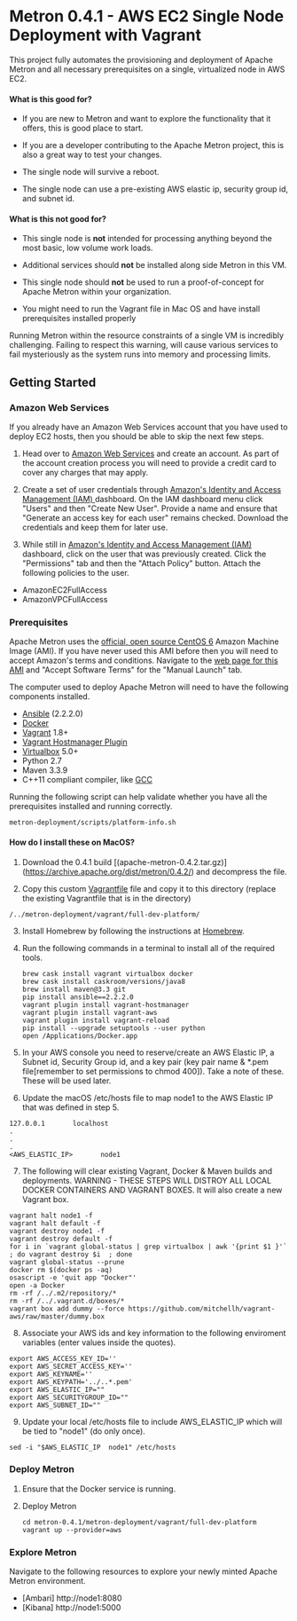 <!--
Licensed to the Apache Software Foundation (ASF) under one
or more contributor license agreements.  See the NOTICE file
distributed with this work for additional information
regarding copyright ownership.  The ASF licenses this file
to you under the Apache License, Version 2.0 (the
"License"); you may not use this file except in compliance
with the License.  You may obtain a copy of the License at

    http://www.apache.org/licenses/LICENSE-2.0

Unless required by applicable law or agreed to in writing, software
distributed under the License is distributed on an "AS IS" BASIS,
WITHOUT WARRANTIES OR CONDITIONS OF ANY KIND, either express or implied.
See the License for the specific language governing permissions and
limitations under the License.
-->
Metron 0.4.1 - AWS EC2 Single Node Deployment with Vagrant 
==================

This project fully automates the provisioning and deployment of Apache Metron and all necessary prerequisites on a single, virtualized node in AWS EC2. 

#### What is this good for?

* If you are new to Metron and want to explore the functionality that it offers, this is good place to start.  

* If you are a developer contributing to the Apache Metron project, this is also a great way to test your changes.  

* The single node will survive a reboot.

* The single node can use a pre-existing AWS elastic ip, security group id, and subnet id.

#### What is this **not** good for?

* This single node is **not** intended for processing anything beyond the most basic, low volume work loads.

* Additional services should **not** be installed along side Metron in this VM.

* This single node should **not** be used to run a proof-of-concept for Apache Metron within your organization.

* You might need to run the Vagrant file in Mac OS and have install prerequisites installed properly 

Running Metron within the resource constraints of a single VM is incredibly challenging. Failing to respect this warning, will cause various services to fail mysteriously as the system runs into memory and processing limits.


Getting Started
---------------
### Amazon Web Services

If you already have an Amazon Web Services account that you have used to deploy EC2 hosts, then you should be able to skip the next few steps.

1. Head over to [Amazon Web Services](http://aws.amazon.com/) and create an account.  As part of the account creation process you will need to provide a credit card to cover any charges that may apply.

2. Create a set of user credentials through [Amazon's Identity and Access Management (IAM) ](https://console.aws.amazon.com/iam/) dashboard.  On the IAM dashboard menu click "Users" and then "Create New User". Provide a name and ensure that "Generate an access key for each user" remains checked.  Download the credentials and keep them for later use.

3.  While still in [Amazon's Identity and Access Management (IAM) ](https://console.aws.amazon.com/iam/) dashboard, click on the user that was previously created.  Click the "Permissions" tab and then the "Attach Policy" button.  Attach the following policies to the user.

  - AmazonEC2FullAccess
  - AmazonVPCFullAccess



### Prerequisites
Apache Metron uses the [official, open source CentOS 6](https://aws.amazon.com/marketplace/pp/B00NQAYLWO) Amazon Machine Image (AMI).  If you have never used this AMI before then you will need to accept Amazon's terms and conditions. Navigate to the [web page for this AMI](https://aws.amazon.com/marketplace/pp/B00NQAYLWO) and "Accept Software Terms" for the "Manual Launch" tab.

The computer used to deploy Apache Metron will need to have the following components installed.

 - [Ansible](https://github.com/ansible/ansible) (2.2.2.0)
 - [Docker](https://www.docker.com/community-edition)
 - [Vagrant](https://www.vagrantup.com) 1.8+
 - [Vagrant Hostmanager Plugin](https://github.com/devopsgroup-io/vagrant-hostmanager)
 - [Virtualbox](https://virtualbox.org) 5.0+
 - Python 2.7
 - Maven 3.3.9
 - C++11 compliant compiler, like [GCC](https://gcc.gnu.org/projects/cxx-status.html#cxx11)


Running the following script can help validate whether you have all the prerequisites installed and running correctly.

  ```
  metron-deployment/scripts/platform-info.sh
  ```

#### How do I install these on MacOS?

1. Download the 0.4.1 build [(apache-metron-0.4.2.tar.gz)] (https://archive.apache.org/dist/metron/0.4.2/) and decompress the file. 

2. Copy this custom [Vagrantfile](../Vagrantfile) file and copy it to this directory (replace the existing Vagrantfile that is in the directory)
```
/../metron-deployment/vagrant/full-dev-platform/
```

3. Install Homebrew by following the instructions at [Homebrew](http://brew.sh/).

4. Run the following commands in a terminal to install all of the required tools.

    ```  
    brew cask install vagrant virtualbox docker
    brew cask install caskroom/versions/java8
    brew install maven@3.3 git
    pip install ansible==2.2.2.0
    vagrant plugin install vagrant-hostmanager
    vagrant plugin install vagrant-aws
    vagrant plugin install vagrant-reload
    pip install --upgrade setuptools --user python
    open /Applications/Docker.app
    ```
5. In your AWS console you need to reserve/create an AWS Elastic IP, a Subnet id, Security Group id, and a key pair (key pair name & *.pem file[remember to set permissions to chmod 400]). Take a note of these. These will be used later. 

6. Update the macOS /etc/hosts file to map node1 to the AWS Elastic IP that was defined in step 5. 
```
127.0.0.1       localhost
.
.
.
<AWS_ELASTIC_IP>       node1
```

7. The following will clear existing Vagrant, Docker & Maven builds and deployments. WARNING - THESE STEPS WILL DISTROY ALL LOCAL DOCKER CONTAINERS AND VAGRANT BOXES. It will also create a new Vagrant box.
```
vagrant halt node1 -f
vagrant halt default -f
vagrant destroy node1 -f
vagrant destroy default -f
for i in `vagrant global-status | grep virtualbox | awk '{print $1 }'` ; do vagrant destroy $i  ; done
vagrant global-status --prune
docker rm $(docker ps -aq)
osascript -e 'quit app "Docker"'
open -a Docker
rm -rf /../.m2/repository/*
rm -rf /../.vagrant.d/boxes/*
vagrant box add dummy --force https://github.com/mitchellh/vagrant-aws/raw/master/dummy.box
```
8. Associate your AWS ids and key information to the following enviroment variables (enter values inside the quotes).
```
export AWS_ACCESS_KEY_ID=''
export AWS_SECRET_ACCESS_KEY=''
export AWS_KEYNAME=''
export AWS_KEYPATH='../..*.pem'
export AWS_ELASTIC_IP=""
export AWS_SECURITYGROUP_ID=""
export AWS_SUBNET_ID=""
```
9. Update your local /etc/hosts file to include AWS_ELASTIC_IP which will be tied to "node1" (do only once).
```
sed -i "$AWS_ELASTIC_IP  node1" /etc/hosts
```

### Deploy Metron

1. Ensure that the Docker service is running.

2. Deploy Metron

    ```
    cd metron-0.4.1/metron-deployment/vagrant/full-dev-platform
    vagrant up --provider=aws
    ```

### Explore Metron

Navigate to the following resources to explore your newly minted Apache Metron environment.

* [Ambari] http://node1:8080
* [Kibana] http://node1:5000
